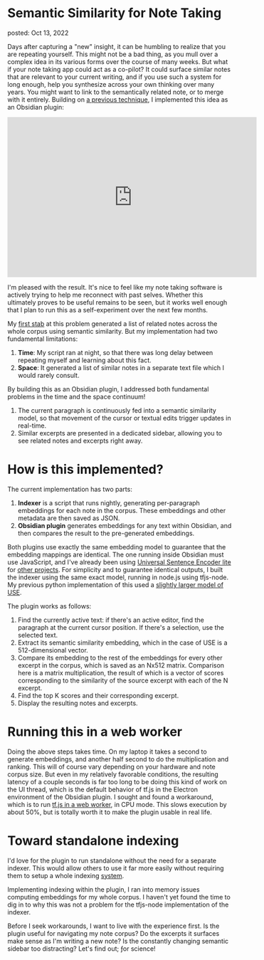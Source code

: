 Semantic Similarity for Note Taking
===
posted: Oct 13, 2022

Days after capturing a "new" insight, it can be humbling to realize that you are
repeating yourself. This might not be a bad thing, as you mull over a complex
idea in its various forms over the course of many weeks. But what if your note
taking app could act as a co-pilot? It could surface similar notes that are
relevant to your current writing, and if you use such a system for long enough,
help you synthesize across your own thinking over many years. You might want to
link to the semantically related note, or to merge with it entirely. Building on
[a previous technique](/ai-note-garden-linker), I implemented this idea as an
Obsidian plugin:

<iframe width="560" height="360" loading="lazy" src="https://www.youtube.com/embed/kZkDCjr8ZqU?controls=0" title="YouTube video player" frameborder="0" allow="accelerometer; autoplay; clipboard-write; encrypted-media; gyroscope; picture-in-picture" allowfullscreen></iframe>

<!--more-->

I'm pleased with the result. It's nice to feel like my note taking software is
actively trying to help me reconnect with past selves. Whether this ultimately
proves to be useful remains to be seen, but it works well enough that I plan to
run this as a self-experiment over the next few months.

My [first stab](/ai-note-garden-linker) at this problem generated a list of
related notes across the whole corpus using semantic similarity. But my
implementation had two fundamental limitations:

1. **Time**: My script ran at night, so that there was long delay between
   repeating myself and learning about this fact.
2. **Space**: It generated a list of similar notes in a separate text file which
   I would rarely consult.

By building this as an Obsidian plugin, I addressed both fundamental problems in
the time and the space continuum!

1. The current paragraph is continuously fed into a semantic similarity model,
   so that movement of the cursor or textual edits trigger updates in
   real-time.
2. Similar excerpts are presented in a dedicated sidebar, allowing you to
   see related notes and excerpts right away.


# How is this implemented?

The current implementation has two parts:

1. **Indexer** is a script that runs nightly, generating per-paragraph
  embeddings for each note in the corpus. These embeddings and other metadata
  are then saved as JSON.
2. **Obsidian plugin** generates embeddings for any text within Obsidian, and
   then compares the result to the pre-generated embeddings.

Both plugins use exactly the same embedding model to guarantee that the
embedding mappings are identical. The one running inside Obsidian must use
JavaScript, and I've already been using [Universal Sentence Encoder
lite](https://github.com/tensorflow/tfjs-models/tree/master/universal-sentence-encoder)
for [other projects](https://github.com/google-research/usnea). For simplicity
and to guarantee identical outputs, I built the indexer using the same exact
model, running in node.js using tfjs-node. My previous python implementation of
this used a [slightly larger model of
USE](https://tfhub.dev/google/universal-sentence-encoder-large/).

The plugin works as follows:

1. Find the currently active text: if there's an active editor, find the
   paragraph at the current cursor position. If there's a selection, use the
   selected text.
2. Extract its semantic similarity embedding, which in the case of USE is a
   512-dimensional vector.
3. Compare its embedding to the rest of the embeddings for every other excerpt
   in the corpus, which is saved as an Nx512 matrix. Comparison here is a matrix
   multiplication, the result of which is a vector of scores corresponding to
   the similarity of the source excerpt with each of the N excerpt.
4. Find the top K scores and their corresponding excerpt.
5. Display the resulting notes and excerpts.

# Running this in a web worker

Doing the above steps takes time. On my laptop it takes a second to generate
embeddings, and another half second to do the multiplication and ranking. This
will of course vary depending on your hardware and note corpus size. But even in
my relatively favorable conditions, the resulting latency of a couple seconds is
far too long to be doing this kind of work on the UI thread, which is the
default behavior of tf.js in the Electron environment of the Obsidian plugin. I
sought and found a workaround, which is to run [tf.js in a web
worker](https://erdem.pl/2020/02/making-tensorflow-js-work-faster-with-web-workers),
in CPU mode. This slows execution by about 50%, but is totally worth it to make
the plugin usable in real life.

# Toward standalone indexing

I'd love for the plugin to run standalone without the need for a separate
indexer. This would allow others to use it far more easily without requiring
them to setup a whole indexing [system](/file-systems-for-thought/).

Implementing indexing within the plugin, I ran into memory issues computing
embeddings for my whole corpus. I haven't yet found the time to dig in to why
this was not a problem for the tfjs-node implementation of the indexer.

Before I seek workarounds, I want to live with the experience first. Is the
plugin useful for navigating my note corpus? Do the excerpts it surfaces make
sense as I'm writing a new note? Is the constantly changing semantic sidebar too
distracting? Let's find out; ƒor science!